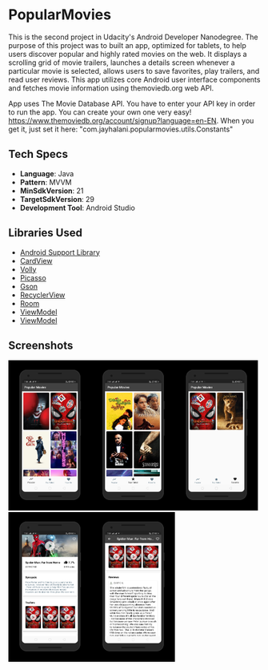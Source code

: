 # PopularMovies

This is the second project in Udacity's Android Developer Nanodegree. The purpose of this project was to built an app, optimized for tablets, to help users discover popular and highly rated movies on the web. It displays a scrolling grid of movie trailers, launches a details screen whenever a particular movie is selected, allows users to save favorites, play trailers, and read user reviews. This app utilizes core Android user interface components and fetches movie information using themoviedb.org web API.

App uses The Movie Database API. You have to enter your API key in order to run the app. You can create your own one very easy! https://www.themoviedb.org/account/signup?language=en-EN. When you get it, just set it here: "com.jayhalani.popularmovies.utils.Constants"

## Tech Specs
- <b>Language</b>: Java
- <b>Pattern</b>: MVVM
- <b>MinSdkVersion</b>: 21
- <b>TargetSdkVersion</b>: 29
- <b>Development Tool</b>: Android Studio


## Libraries Used
* [Android Support Library](https://developer.android.com/topic/libraries/support-library/)
* [CardView](https://developer.android.com/guide/topics/ui/layout/cardview)
* [Volly](https://developer.android.com/training/volley/index.html)
* [Picasso](https://github.com/square/picasso)
* [Gson](https://github.com/google/gson)
* [RecyclerView](https://developer.android.com/guide/topics/ui/layout/recyclerview)
* [Room](https://developer.android.com/jetpack/androidx/releases/room)
* [ViewModel](https://developer.android.com/topic/libraries/architecture/viewmodel)
* [ViewModel](https://developer.android.com/topic/libraries/architecture/livedata)

## Screenshots
<img src="./art/screen0.png" width="33%"><img src="./art/screen1.png" width="33%"><img src="./art/screen2.png" width="33%">
<img src="./art/screen3.png" width="33%"><img src="./art/screen4.png" width="33%">




